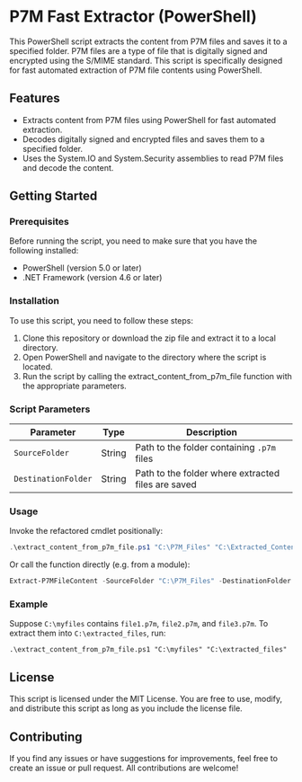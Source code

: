 # P7M Fast Extractor (PowerShell)
This PowerShell script extracts the content from P7M files and saves it to a specified folder. P7M files are a type of file that is digitally signed and encrypted using the S/MIME standard. This script is specifically designed for fast automated extraction of P7M file contents using PowerShell.

## Features
* Extracts content from P7M files using PowerShell for fast automated extraction.
* Decodes digitally signed and encrypted files and saves them to a specified folder.
* Uses the System.IO and System.Security assemblies to read P7M files and decode the content.

## Getting Started

### Prerequisites
Before running the script, you need to make sure that you have the following installed:
* PowerShell (version 5.0 or later)
* .NET Framework (version 4.6 or later)

### Installation
To use this script, you need to follow these steps:
1. Clone this repository or download the zip file and extract it to a local directory.
2. Open PowerShell and navigate to the directory where the script is located.
3. Run the script by calling the extract_content_from_p7m_file function with the appropriate parameters.

### Script Parameters
| Parameter         | Type   | Description                                      |
|-------------------|--------|--------------------------------------------------|
| `SourceFolder`    | String | Path to the folder containing `.p7m` files       |
| `DestinationFolder`| String| Path to the folder where extracted files are saved |

### Usage
Invoke the refactored cmdlet positionally:

```powershell
.\extract_content_from_p7m_file.ps1 "C:\P7M_Files" "C:\Extracted_Content"
```

Or call the function directly (e.g. from a module):

```powershell
Extract-P7MFileContent -SourceFolder "C:\P7M_Files" -DestinationFolder "C:\Extracted_Content" -Verbose
```

### Example
Suppose `C:\myfiles` contains `file1.p7m`, `file2.p7m`, and `file3.p7m`. To extract them into `C:\extracted_files`, run:
```
.\extract_content_from_p7m_file.ps1 "C:\myfiles" "C:\extracted_files"
```

## License
This script is licensed under the MIT License. You are free to use, modify, and distribute this script as long as you include the license file.

## Contributing
If you find any issues or have suggestions for improvements, feel free to create an issue or pull request. All contributions are welcome!
